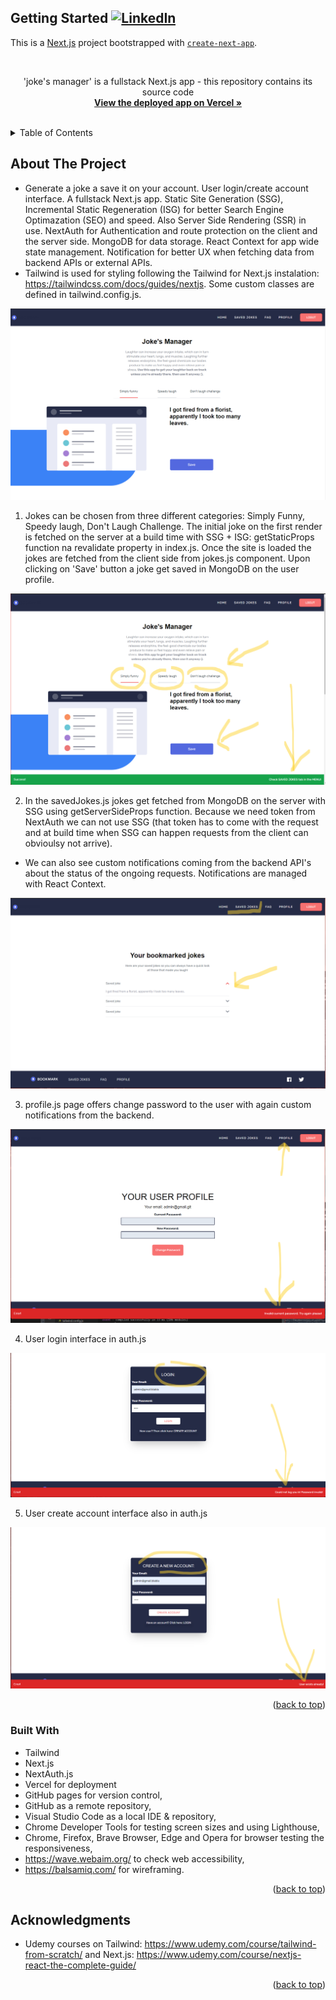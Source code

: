 

## Getting Started [![LinkedIn][linkedin-shield]][linkedin-url]

This is a [Next.js](https://nextjs.org/) project bootstrapped with [`create-next-app`](https://github.com/vercel/next.js/tree/canary/packages/create-next-app).

<a name="readme-top"></a>





<!-- PROJECT LOGO -->
<br />
<div align="center">


  <p>
    'joke's manager' is a fullstack Next.js app - this repository contains its source code
       <br />
    <a href="https://react-next-auth-ashy.vercel.app/"><strong>View the deployed app on Vercel »</strong></a>
    <br />
    <br />
   
  </p>
</div>



<!-- TABLE OF CONTENTS -->
<details>
  <summary>Table of Contents</summary>
  <ol>
    <li><a href="#about-the-project">About The Project</a></li>
    <li><a href="#built-with">Built With</a></li>
    <li><a href="#acknowledgments">Acknowledgments</a></li>
  </ol>
</details>



<!-- ABOUT THE PROJECT -->
## About The Project

* Generate a joke a save it on your account. User login/create account interface. A fullstack Next.js app. Static Site Generation (SSG), Incremental Static Regeneration (ISG) for better Search Engine Optimazation (SEO) and speed. Also Server Side Rendering (SSR) in use. NextAuth for Authentication and route protection on the client and the server side. MongoDB for data storage. React Context for app wide state management. Notification for better UX when fetching data from backend APIs or external APIs.
* Tailwind is used for styling following the Tailwind for Next.js instalation: https://tailwindcss.com/docs/guides/nextjs. Some custom classes are defined in tailwind.config.js.


![Product Name Screen Shot](imgs/jokes1.png)




1. Jokes can be chosen from three different categories: Simply Funny, Speedy laugh, Don't Laugh Challenge.
The initial joke on the first render is fetched on the server at a build time with SSG + ISG: getStaticProps function na revalidate property in index.js.
Once the site is loaded the jokes are fetched from the client side from jokes.js component.
Upon clicking on 'Save' button a joke get saved in MongoDB on the user profile.

![Product Name Screen Shot](imgs/jokes2.png)



2. In the savedJokes.js jokes get fetched from MongoDB on the server with SSG using getServerSideProps function. Because we need token from NextAuth we can not use SSG (that token has to come with the request and at build time when SSG can happen requests from the client can obvioulsy not arrive).  
* We can also see custom notifications coming from the backend API's about the status of the ongoing requests. Notifications are managed with React Context.

![Product Name Screen Shot](imgs/jokes3.png)




3. profile.js page offers change password to the user with again custom notifications from the backend.

![Product Name Screen Shot](imgs/jokes4.png)


4. User login interface in auth.js

![Product Name Screen Shot](imgs/jokes5.png)


5.  User create account interface also in auth.js

![Product Name Screen Shot](imgs/jokes6.png)


<p align="right">(<a href="#readme-top">back to top</a>)</p>



### Built With

* Tailwind
* Next.js
* NextAuth.js
* Vercel for deployment
* GitHub pages for version control,
* GitHub as a remote repository,
* Visual Studio Code as a local IDE & repository,
* Chrome Developer Tools for testing screen sizes and using Lighthouse,
* Chrome, Firefox, Brave Browser, Edge and Opera for browser testing the responsiveness,
* https://wave.webaim.org/ to check web accessibility,
* https://balsamiq.com/ for wireframing.



<p align="right">(<a href="#readme-top">back to top</a>)</p>





<!-- ACKNOWLEDGMENTS -->
## Acknowledgments

* Udemy courses on Tailwind: https://www.udemy.com/course/tailwind-from-scratch/
and Next.js: https://www.udemy.com/course/nextjs-react-the-complete-guide/



<p align="right">(<a href="#readme-top">back to top</a>)</p>



<!-- MARKDOWN LINKS & IMAGES -->

[linkedin-shield]: https://img.shields.io/badge/-LinkedIn-black.svg?style=for-the-badge&logo=linkedin&colorB=555
[linkedin-url]: https://www.linkedin.com/in/tomasz-s-069249244/
[product-screenshot]: images/screenshot.png
[Next.js]: https://img.shields.io/badge/next.js-000000?style=for-the-badge&logo=nextdotjs&logoColor=white
[Next-url]: https://nextjs.org/
[React.js]: https://img.shields.io/badge/React-20232A?style=for-the-badge&logo=react&logoColor=61DAFB
[React-url]: https://reactjs.org/
[Vue.js]: https://img.shields.io/badge/Vue.js-35495E?style=for-the-badge&logo=vuedotjs&logoColor=4FC08D
[Vue-url]: https://vuejs.org/
[Angular.io]: https://img.shields.io/badge/Angular-DD0031?style=for-the-badge&logo=angular&logoColor=white
[Angular-url]: https://angular.io/
[Svelte.dev]: https://img.shields.io/badge/Svelte-4A4A55?style=for-the-badge&logo=svelte&logoColor=FF3E00
[Svelte-url]: https://svelte.dev/
[Laravel.com]: https://img.shields.io/badge/Laravel-FF2D20?style=for-the-badge&logo=laravel&logoColor=white
[Laravel-url]: https://laravel.com
[Bootstrap.com]: https://img.shields.io/badge/Bootstrap-563D7C?style=for-the-badge&logo=bootstrap&logoColor=white
[Bootstrap-url]: https://getbootstrap.com
[JQuery.com]: https://img.shields.io/badge/jQuery-0769AD?style=for-the-badge&logo=jquery&logoColor=white
[JQuery-url]: https://jquery.com 


